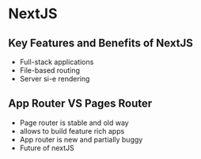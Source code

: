 # NextJS

## Key Features and Benefits of NextJS

- Full-stack applications
- File-based routing
- Server si-e rendering

## App Router VS Pages Router

- Page router is stable and old way
- allows to build feature rich apps
- App router is new and partially buggy
- Future of nextJS
